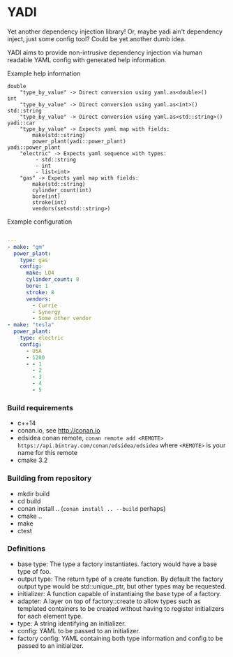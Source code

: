 # YADI
Yet another dependency injection library!  Or, maybe yadi ain't dependency inject, just some config tool?  Could be yet another dumb idea.

YADI aims to provide non-intrusive dependency injection via human readable YAML config with generated help information.  

Example help information

```text
double
	"type_by_value" -> Direct conversion using yaml.as<double>()
int
	"type_by_value" -> Direct conversion using yaml.as<int>()
std::string
	"type_by_value" -> Direct conversion using yaml.as<std::string>()
yadi::car
	"type_by_value" -> Expects yaml map with fields:
		make(std::string)
		power_plant(yadi::power_plant)
yadi::power_plant
	"electric" -> Expects yaml sequence with types:
		 - std::string
		 - int
		 - list<int>
	"gas" -> Expects yaml map with fields:
		make(std::string)
		cylinder_count(int)
		bore(int)
		stroke(int)
		vendors(set<std::string>)
```
Example configuration
```yaml

---
- make: "gm"
  power_plant:
    type: gas
    config:
      make: LQ4
      cylinder_count: 8
      bore: 1
      stroke: 8
      vendors:
        - Currie
        - Synergy
        - Some other vendor
- make: "tesla"
  power_plant:
    type: electric
    config:
      - USA
      - 1200
      - - 1
        - 2
        - 3
        - 4
        - 5
```

### Build requirements
 - c++14
 - conan.io, see http://conan.io
 - edsidea conan remote, `conan remote add <REMOTE> https://api.bintray.com/conan/edsidea/edsidea` where `<REMOTE>` is your name for this remote
 - cmake 3.2

### Building from repository
 - mkdir build
 - cd build
 - conan install .. (`conan install .. --build` perhaps)
 - cmake ..
 - make
 - ctest

### Definitions
 - base type: The type a factory instantiates.  factory<foo> would have a base type of foo.
 - output type: The return type of a create function.  By default the factory<foo> output type would be std::unique_ptr<foo>, but other types may be requested.
 - initializer: A function capable of instantiaing the base type of a factory.
 - adapter: A layer on top of factory<foo>::create to allow types such as templated containers to be created without having to register initializers for each element type.
 - type: A string identifying an initializer.
 - config: YAML to be passed to an initializer.
 - factory config: YAML containing both type information and config to be passed to an initializer. 